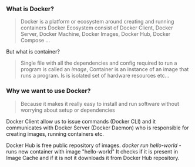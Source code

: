 ### What is Docker?

> Docker is a platform or ecosystem around creating and running containers
  Docker Ecosystem consist of Docker Client, Docker Server, Docker Machine, Docker Images, Docker Hub, Docker Compose ...

But what is container?

> Single file with all the dependencies and config required to run a program is called an *image*, Container is an instance of an image that runs a program. Is is isolated set of hardware resources etc...


### Why we want to use Docker?

> Because it makes it really easy to install and run software without worrying about setup or dependencies


Docker Client allow us to issue commands (Docker CLI) and it communicates with Docker Server (Docker Daemon) who is responsible for creating images, running containers etc.

Docker Hub is free public repository of images.
*docker run hello-world* - runs new container with image "hello-world"
It checks if it is present in Image Cache and if it is not it downloads it from Docker Hub repository.